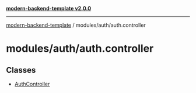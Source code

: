 [**modern-backend-template v2.0.0**](../../../README.md)

***

[modern-backend-template](../../../modules.md) / modules/auth/auth.controller

# modules/auth/auth.controller

## Classes

- [AuthController](classes/AuthController.md)
